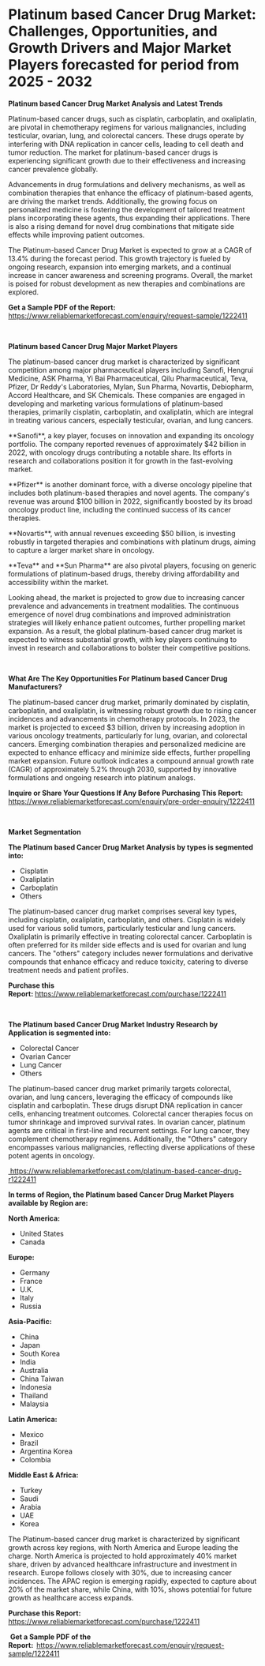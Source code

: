 <p><h1>Platinum based Cancer Drug Market: Challenges, Opportunities, and Growth Drivers and Major Market Players forecasted for period from 2025 - 2032</h1></p><p><strong>Platinum based Cancer Drug Market Analysis and Latest Trends</strong></p>
<p><p>Platinum-based cancer drugs, such as cisplatin, carboplatin, and oxaliplatin, are pivotal in chemotherapy regimens for various malignancies, including testicular, ovarian, lung, and colorectal cancers. These drugs operate by interfering with DNA replication in cancer cells, leading to cell death and tumor reduction. The market for platinum-based cancer drugs is experiencing significant growth due to their effectiveness and increasing cancer prevalence globally.</p><p>Advancements in drug formulations and delivery mechanisms, as well as combination therapies that enhance the efficacy of platinum-based agents, are driving the market trends. Additionally, the growing focus on personalized medicine is fostering the development of tailored treatment plans incorporating these agents, thus expanding their applications. There is also a rising demand for novel drug combinations that mitigate side effects while improving patient outcomes.</p><p>The Platinum-based Cancer Drug Market is expected to grow at a CAGR of 13.4% during the forecast period. This growth trajectory is fueled by ongoing research, expansion into emerging markets, and a continual increase in cancer awareness and screening programs. Overall, the market is poised for robust development as new therapies and combinations are explored.</p></p>
<p><strong>Get a Sample PDF of the Report:&nbsp;</strong> <a href="https://www.reliablemarketforecast.com/enquiry/request-sample/1222411?utm_campaign=2478&utm_medium=2&utm_source=Github&utm_content=ia&utm_term=19042025&utm_id=platinum-based-cancer-drug">https://www.reliablemarketforecast.com/enquiry/request-sample/1222411</a></p>
<p>&nbsp;</p>
<p><strong>Platinum based Cancer Drug Major Market Players</strong></p>
<p><p>The platinum-based cancer drug market is characterized by significant competition among major pharmaceutical players including Sanofi, Hengrui Medicine, ASK Pharma, Yi Bai Pharmaceutical, Qilu Pharmaceutical, Teva, Pfizer, Dr Reddy's Laboratories, Mylan, Sun Pharma, Novartis, Debiopharm, Accord Healthcare, and SK Chemicals. These companies are engaged in developing and marketing various formulations of platinum-based therapies, primarily cisplatin, carboplatin, and oxaliplatin, which are integral in treating various cancers, especially testicular, ovarian, and lung cancers.</p><p>**Sanofi**, a key player, focuses on innovation and expanding its oncology portfolio. The company reported revenues of approximately $42 billion in 2022, with oncology drugs contributing a notable share. Its efforts in research and collaborations position it for growth in the fast-evolving market.</p><p>**Pfizer** is another dominant force, with a diverse oncology pipeline that includes both platinum-based therapies and novel agents. The company's revenue was around $100 billion in 2022, significantly boosted by its broad oncology product line, including the continued success of its cancer therapies.</p><p>**Novartis**, with annual revenues exceeding $50 billion, is investing robustly in targeted therapies and combinations with platinum drugs, aiming to capture a larger market share in oncology.</p><p>**Teva** and **Sun Pharma** are also pivotal players, focusing on generic formulations of platinum-based drugs, thereby driving affordability and accessibility within the market.</p><p>Looking ahead, the market is projected to grow due to increasing cancer prevalence and advancements in treatment modalities. The continuous emergence of novel drug combinations and improved administration strategies will likely enhance patient outcomes, further propelling market expansion. As a result, the global platinum-based cancer drug market is expected to witness substantial growth, with key players continuing to invest in research and collaborations to bolster their competitive positions.</p></p>
<p>&nbsp;</p>
<p><strong>What Are The Key Opportunities For Platinum based Cancer Drug Manufacturers?</strong></p>
<p><p>The platinum-based cancer drug market, primarily dominated by cisplatin, carboplatin, and oxaliplatin, is witnessing robust growth due to rising cancer incidences and advancements in chemotherapy protocols. In 2023, the market is projected to exceed $3 billion, driven by increasing adoption in various oncology treatments, particularly for lung, ovarian, and colorectal cancers. Emerging combination therapies and personalized medicine are expected to enhance efficacy and minimize side effects, further propelling market expansion. Future outlook indicates a compound annual growth rate (CAGR) of approximately 5.2% through 2030, supported by innovative formulations and ongoing research into platinum analogs.</p></p>
<p><strong>Inquire or Share Your Questions If Any Before Purchasing This Report:</strong> <a href="https://www.reliablemarketforecast.com/enquiry/pre-order-enquiry/1222411?utm_campaign=2478&utm_medium=2&utm_source=Github&utm_content=ia&utm_term=19042025&utm_id=platinum-based-cancer-drug">https://www.reliablemarketforecast.com/enquiry/pre-order-enquiry/1222411</a></p>
<p>&nbsp;</p>
<p><strong>Market Segmentation</strong></p>
<p><strong>The Platinum based Cancer Drug Market Analysis by types is segmented into:</strong></p>
<p><ul><li>Cisplatin</li><li>Oxaliplatin</li><li>Carboplatin</li><li>Others</li></ul></p>
<p><p>The platinum-based cancer drug market comprises several key types, including cisplatin, oxaliplatin, carboplatin, and others. Cisplatin is widely used for various solid tumors, particularly testicular and lung cancers. Oxaliplatin is primarily effective in treating colorectal cancer. Carboplatin is often preferred for its milder side effects and is used for ovarian and lung cancers. The "others" category includes newer formulations and derivative compounds that enhance efficacy and reduce toxicity, catering to diverse treatment needs and patient profiles.</p></p>
<p><strong>Purchase this Report:&nbsp;</strong><a href="https://www.reliablemarketforecast.com/purchase/1222411?utm_campaign=2478&utm_medium=2&utm_source=Github&utm_content=ia&utm_term=19042025&utm_id=platinum-based-cancer-drug">https://www.reliablemarketforecast.com/purchase/1222411</a></p>
<p>&nbsp;</p>
<p><strong>The Platinum based Cancer Drug Market Industry Research by Application is segmented into:</strong></p>
<p><ul><li>Colorectal Cancer</li><li>Ovarian Cancer</li><li>Lung Cancer</li><li>Others</li></ul></p>
<p><p>The platinum-based cancer drug market primarily targets colorectal, ovarian, and lung cancers, leveraging the efficacy of compounds like cisplatin and carboplatin. These drugs disrupt DNA replication in cancer cells, enhancing treatment outcomes. Colorectal cancer therapies focus on tumor shrinkage and improved survival rates. In ovarian cancer, platinum agents are critical in first-line and recurrent settings. For lung cancer, they complement chemotherapy regimens. Additionally, the "Others" category encompasses various malignancies, reflecting diverse applications of these potent agents in oncology.</p></p>
<p><a href="https://www.reliablemarketforecast.com/platinum-based-cancer-drug-r1222411?utm_campaign=2478&utm_medium=2&utm_source=Github&utm_content=ia&utm_term=19042025&utm_id=platinum-based-cancer-drug">&nbsp;https://www.reliablemarketforecast.com/platinum-based-cancer-drug-r1222411</a></p>
<p><strong>In terms of Region, the Platinum based Cancer Drug Market Players available by Region are:</strong></p>
<p>
    <p> <strong> North America: </strong>
        <ul>
            <li>United States</li>
            <li>Canada</li>
        </ul>
        </p> 
    <p> <strong> Europe: </strong>
        <ul>
            <li>Germany</li>
            <li>France</li>
            <li>U.K.</li>
            <li>Italy</li>
            <li>Russia</li>
        </ul>
        </p> 
    <p> <strong> Asia-Pacific: </strong>
        <ul>
            <li>China</li>
            <li>Japan</li>
            <li>South Korea</li>
            <li>India</li>
            <li>Australia</li>
            <li>China Taiwan</li>
            <li>Indonesia</li>
            <li>Thailand</li>
            <li>Malaysia</li>
        </ul>
        </p> 
    <p> <strong> Latin America: </strong>
        <ul>
            <li>Mexico</li>
            <li>Brazil</li>
            <li>Argentina Korea</li>
            <li>Colombia</li>
        </ul>
        </p> 
    <p> <strong> Middle East & Africa: </strong>
        <ul>
            <li>Turkey</li>
            <li>Saudi</li>
            <li>Arabia</li>
            <li>UAE</li>
            <li>Korea</li>
        </ul>
    </p>
    </p>
<p><p>The Platinum-based cancer drug market is characterized by significant growth across key regions, with North America and Europe leading the charge. North America is projected to hold approximately 40% market share, driven by advanced healthcare infrastructure and investment in research. Europe follows closely with 30%, due to increasing cancer incidences. The APAC region is emerging rapidly, expected to capture about 20% of the market share, while China, with 10%, shows potential for future growth as healthcare access expands.</p></p>
<p><strong>Purchase this Report: </strong><a href="https://www.reliablemarketforecast.com/purchase/1222411?utm_campaign=2478&utm_medium=2&utm_source=Github&utm_content=ia&utm_term=19042025&utm_id=platinum-based-cancer-drug">https://www.reliablemarketforecast.com/purchase/1222411</a></p>
<p>&nbsp;<strong>Get a Sample PDF of the Report:&nbsp;&nbsp;</strong><a href="https://www.reliablemarketforecast.com/enquiry/request-sample/1222411?utm_campaign=2478&utm_medium=2&utm_source=Github&utm_content=ia&utm_term=19042025&utm_id=platinum-based-cancer-drug">https://www.reliablemarketforecast.com/enquiry/request-sample/1222411</a></p>
<p><strong></strong></p>
<p><p></p><p></p><p></p></p>